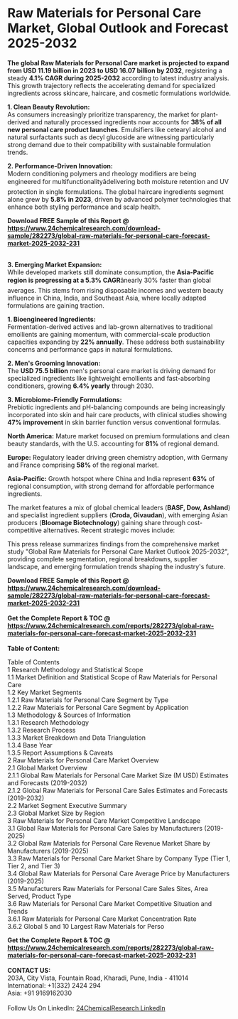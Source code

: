 <h1>Raw Materials for Personal Care Market, Global Outlook and Forecast 2025-2032</h1><p><strong>The global Raw Materials for Personal Care market is projected to expand from USD 11.19 billion in 2023 to USD 16.07 billion by 2032</strong>, registering a steady <strong>4.1% CAGR during 2025-2032</strong> according to latest industry analysis. This growth trajectory reflects the accelerating demand for specialized ingredients across skincare, haircare, and cosmetic formulations worldwide.</p><p><strong>1. Clean Beauty Revolution:</strong><br>
As consumers increasingly prioritize transparency, the market for plant-derived and naturally processed ingredients now accounts for <strong>38% of all new personal care product launches</strong>. Emulsifiers like cetearyl alcohol and natural surfactants such as decyl glucoside are witnessing particularly strong demand due to their compatibility with sustainable formulation trends.</p><p><strong>2. Performance-Driven Innovation:</strong><br>
Modern conditioning polymers and rheology modifiers are being engineered for multifunctionalityâdelivering both moisture retention and UV protection in single formulations. The global haircare ingredients segment alone grew by <strong>5.8% in 2023</strong>, driven by advanced polymer technologies that enhance both styling performance and scalp health.</p><div><b>Download FREE Sample of this Report @ 
            <a href="https://www.24chemicalresearch.com/download-sample/282273/global-raw-materials-for-personal-care-forecast-market-2025-2032-231">
            https://www.24chemicalresearch.com/download-sample/282273/global-raw-materials-for-personal-care-forecast-market-2025-2032-231</a></b></div><br><p><strong>3. Emerging Market Expansion:</strong><br>
While developed markets still dominate consumption, the <strong>Asia-Pacific region is progressing at a 5.3% CAGR</strong>ânearly 30% faster than global averages. This stems from rising disposable incomes and western beauty influence in China, India, and Southeast Asia, where locally adapted formulations are gaining traction.</p><p><strong>1. Bioengineered Ingredients:</strong><br>
Fermentation-derived actives and lab-grown alternatives to traditional emollients are gaining momentum, with commercial-scale production capacities expanding by <strong>22% annually</strong>. These address both sustainability concerns and performance gaps in natural formulations.</p><p><strong>2. Men's Grooming Innovation:</strong><br>
The <strong>USD 75.5 billion</strong> men's personal care market is driving demand for specialized ingredients like lightweight emollients and fast-absorbing conditioners, growing <strong>6.4% yearly</strong> through 2030.</p><p><strong>3. Microbiome-Friendly Formulations:</strong><br>
Prebiotic ingredients and pH-balancing compounds are being increasingly incorporated into skin and hair care products, with clinical studies showing <strong>47% improvement</strong> in skin barrier function versus conventional formulas.</p><p><strong>North America:</strong> Mature market focused on premium formulations and clean beauty standards, with the U.S. accounting for <strong>81%</strong> of regional demand.</p><p><strong>Europe:</strong> Regulatory leader driving green chemistry adoption, with Germany and France comprising <strong>58%</strong> of the regional market.</p><p><strong>Asia-Pacific:</strong> Growth hotspot where China and India represent <strong>63%</strong> of regional consumption, with strong demand for affordable performance ingredients.</p><p>The market features a mix of global chemical leaders (<strong>BASF, Dow, Ashland</strong>) and specialist ingredient suppliers (<strong>Croda, Givaudan</strong>), with emerging Asian producers (<strong>Bloomage Biotechnology</strong>) gaining share through cost-competitive alternatives. Recent strategic moves include:</p><p>This press release summarizes findings from the comprehensive market study "Global Raw Materials for Personal Care Market Outlook 2025-2032", providing complete segmentation, regional breakdowns, supplier landscape, and emerging formulation trends shaping the industry's future.</p><div><b>Download FREE Sample of this Report @ 
            <a href="https://www.24chemicalresearch.com/download-sample/282273/global-raw-materials-for-personal-care-forecast-market-2025-2032-231">
            https://www.24chemicalresearch.com/download-sample/282273/global-raw-materials-for-personal-care-forecast-market-2025-2032-231</a></b></div><br><div><b>Get the Complete Report & TOC @ 
            <a href="https://www.24chemicalresearch.com/reports/282273/global-raw-materials-for-personal-care-forecast-market-2025-2032-231">
            https://www.24chemicalresearch.com/reports/282273/global-raw-materials-for-personal-care-forecast-market-2025-2032-231</a></b></div><br>
            <b>Table of Content:</b><p>Table of Contents<br />
1 Research Methodology and Statistical Scope<br />
1.1 Market Definition and Statistical Scope of Raw Materials for Personal Care<br />
1.2 Key Market Segments<br />
1.2.1 Raw Materials for Personal Care Segment by Type<br />
1.2.2 Raw Materials for Personal Care Segment by Application<br />
1.3 Methodology & Sources of Information<br />
1.3.1 Research Methodology<br />
1.3.2 Research Process<br />
1.3.3 Market Breakdown and Data Triangulation<br />
1.3.4 Base Year<br />
1.3.5 Report Assumptions & Caveats<br />
2 Raw Materials for Personal Care Market Overview<br />
2.1 Global Market Overview<br />
2.1.1 Global Raw Materials for Personal Care Market Size (M USD) Estimates and Forecasts (2019-2032)<br />
2.1.2 Global Raw Materials for Personal Care Sales Estimates and Forecasts (2019-2032)<br />
2.2 Market Segment Executive Summary<br />
2.3 Global Market Size by Region<br />
3 Raw Materials for Personal Care Market Competitive Landscape<br />
3.1 Global Raw Materials for Personal Care Sales by Manufacturers (2019-2025)<br />
3.2 Global Raw Materials for Personal Care Revenue Market Share by Manufacturers (2019-2025)<br />
3.3 Raw Materials for Personal Care Market Share by Company Type (Tier 1, Tier 2, and Tier 3)<br />
3.4 Global Raw Materials for Personal Care Average Price by Manufacturers (2019-2025)<br />
3.5 Manufacturers Raw Materials for Personal Care Sales Sites, Area Served, Product Type<br />
3.6 Raw Materials for Personal Care Market Competitive Situation and Trends<br />
3.6.1 Raw Materials for Personal Care Market Concentration Rate<br />
3.6.2 Global 5 and 10 Largest Raw Materials for Perso</p><div><b>Get the Complete Report & TOC @ 
            <a href="https://www.24chemicalresearch.com/reports/282273/global-raw-materials-for-personal-care-forecast-market-2025-2032-231">
            https://www.24chemicalresearch.com/reports/282273/global-raw-materials-for-personal-care-forecast-market-2025-2032-231</a></b></div><br><b>CONTACT US:</b><br>
            203A, City Vista, Fountain Road, Kharadi, Pune, India - 411014<br>
            International: +1(332) 2424 294<br>
            Asia: +91 9169162030 <br><br>
            Follow Us On LinkedIn: <a href="https://www.linkedin.com/company/24chemicalresearch/">24ChemicalResearch LinkedIn</a>
